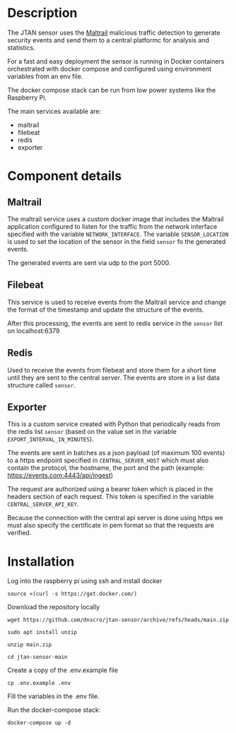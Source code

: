 # Description
The JTAN sensor uses the [Maltrail](https://github.com/stamparm/maltrail) malicious traffic detection to generate security events and send them to a central platformc for analysis and statistics.

For a fast and easy deployment the sensor is running in Docker containers orchestrated with docker compose and configured using environment variables from an env file. 

The docker compose stack can be run from low power systems like the Raspberry Pi.

The main services available are:
- maltrail
- filebeat
- redis
- exporter

# Component details
## Maltrail
The maltrail service uses a custom docker image that includes the Maltrail application configured to listen for the traffic from the network interface specified with the variable ```NETWORK_INTERFACE```. The variable ```SENSOR_LOCATION``` is used to set the location of the sensor in the field ```sensor``` fo the generated events.

The generated events are sent via udp to the port 5000.

## Filebeat
This service is used to receive events from the Maltrail service and change the format of the timestamp and update the structure of the events.

After this processing, the events are sent to redis service in the ```sensor``` list on localhost:6379

## Redis
Used to receive the events from filebeat and store them for a short time until they are sent to the central server. The events are store in a list data structure called ```sensor```.

## Exporter
This is a custom service created with Python that periodically reads from the redis list ```sensor``` (based on the value set in the variable ```EXPORT_INTERVAL_IN_MINUTES```).

The events are sent in batches as a json payload (of maximum 100 events) to a https endpoint specified in ```CENTRAL_SERVER_HOST``` which must also contain the protocol, the hostname, the port and the path (example: https://events.com:4443/api/ingest)

The request are authorized using a bearer token which is placed in the headers section of each request. This token is specified in the variable ```CENTRAL_SERVER_API_KEY```. 

Because the connection with the central api server is done using https we must also specify the certificate in pem format so that the requests are verified.


# Installation
Log into the raspberry pi using ssh and install docker
```
source <(curl -s https://get.docker.com/)
```

Download the repository locally
```
wget https://github.com/dnscro/jtan-sensor/archive/refs/heads/main.zip

sudo apt install unzip

unzip main.zip

cd jtan-sensor-main
```

Create a copy of the .env.example file
```
cp .env.example .env
```

Fill the variables in the .env file.

Run the docker-compose stack:
```
docker-compose up -d
```
